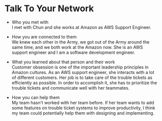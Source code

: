 # Talk To Your Network  

- Who you met with  
I met with Chun and she works at Amazon as AWS Support Engineer.   

- How you are connected to them   
We knew each other in the Army, we got out of the Army around the same time, and we both work at the Amazon now. She is an AWS support engineer and I am a software development engineer.

- What you learned about that person and their work   
Customer obsession is one of the important leadership principles in Amazon cultures. As an AWS support engineer, she interacts with a lot of different customers. Her job is to take care of the trouble tickets as efficiently as possible. In order to accomplish it, she has to prioritize the trouble tickets and communicate well with her teammates. 

- How you can help them    
My team hasn't worked with her team before. If her team wants to add some features on trouble ticket systems to improve productivity, I think my team could potentially help them with designing and implementing.
